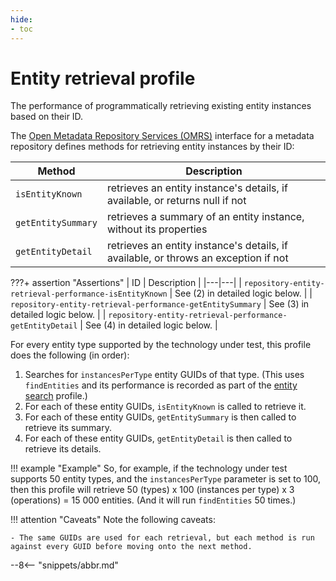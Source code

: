 ```yaml
---
hide:
- toc
---
```


<!-- SPDX-License-Identifier: CC-BY-4.0 -->
<!-- Copyright Contributors to the Egeria project. -->

# Entity retrieval profile

The performance of programmatically retrieving existing entity instances based on their ID.

The [Open Metadata Repository Services (OMRS)](/services/omrs) interface for a metadata repository defines methods for retrieving entity instances by their ID:

| Method | Description |
|---|---|
| `isEntityKnown` | retrieves an entity instance's details, if available, or returns null if not |
| `getEntitySummary` | retrieves a summary of an entity instance, without its properties |
| `getEntityDetail` | retrieves an entity instance's details, if available, or throws an exception if not |

???+ assertion "Assertions"
    | ID | Description |
    |---|---|
    | `repository-entity-retrieval-performance-isEntityKnown` | See (2) in detailed logic below. |
    | `repository-entity-retrieval-performance-getEntitySummary` | See (3) in detailed logic below. |
    | `repository-entity-retrieval-performance-getEntityDetail` | See (4) in detailed logic below. |

For every entity type supported by the technology under test, this profile does the following (in order):

1. Searches for `instancesPerType` entity GUIDs of that type. (This uses `findEntities` and its performance is recorded as part of the [entity search](entity-search.md) profile.)
1. For each of these entity GUIDs, `isEntityKnown` is called to retrieve it.
1. For each of these entity GUIDs, `getEntitySummary` is then called to retrieve its summary.
1. For each of these entity GUIDs, `getEntityDetail` is then called to retrieve its details.

!!! example "Example"
    So, for example, if the technology under test supports 50 entity types, and the `instancesPerType` parameter is set to 100, then this profile will retrieve 50 (types) x 100 (instances per type) x 3 (operations) = 15 000 entities. (And it will run `findEntities` 50 times.)

!!! attention "Caveats"
    Note the following caveats:

    - The same GUIDs are used for each retrieval, but each method is run against every GUID before moving onto the next method.

--8<-- "snippets/abbr.md"
